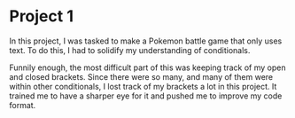 # Project 1
In this project, I was tasked to make a Pokemon battle game that only uses text. To do this, I had to solidify my understanding of conditionals.

Funnily enough, the most difficult part of this was keeping track of my open and closed brackets. Since there were so many, and many of them were within other conditionals,
I lost track of my brackets a lot in this project. It trained me to have a sharper eye for it and pushed me to improve my code format.
